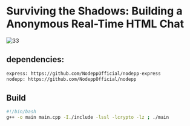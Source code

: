 # Surviving the Shadows: Building a Anonymous Real-Time HTML Chat
![33](https://github.com/user-attachments/assets/1c6d18e0-ea3a-47ac-b5c1-815b21d10257)

## dependencies:
```bash
express: https://github.com/NodeppOfficial/nodepp-express
nodepp: https://github.com/NodeppOfficial/nodepp
```

## Build
```bash
#!/bin/bash
g++ -o main main.cpp -I./include -lssl -lcrypto -lz ; ./main
```

